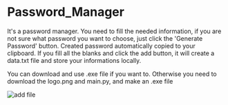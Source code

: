 # Password_Manager

It's a password manager. You need to fill the needed information, if you are not sure what password you want to choose, just click the 'Generate Password' button. 
Created password automatically copied to your clipboard. If you fill all the blanks and click the add button, it will create a data.txt file and store your informations locally.

You can download and use .exe file if you want to. Otherwise you need to download the logo.png and main.py, and make an .exe file

![add file](https://github.com/surucuyigit/Password_Manager/blob/main/password_manager.png)

